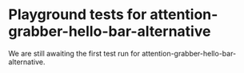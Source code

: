 # Playground tests for attention-grabber-hello-bar-alternative
We are still awaiting the first test run for attention-grabber-hello-bar-alternative.
